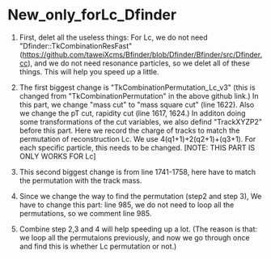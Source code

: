 # New_only_forLc_Dfinder
1) First, delet all the useless things:  For Lc, we do not need "Dfinder::TkCombinationResFast" (https://github.com/taweiXcms/Bfinder/blob/Dfinder/Bfinder/src/Dfinder.cc), and we do not need resonance particles, so we delet all of these things. This will help you speed up a little.

2) The first biggest change is "TkCombinationPermutation_Lc_v3" (this is changed from "TkCombinationPermutation" in the above github link.) In this part, we change "mass cut" to "mass square cut" (line 1622). Also we change the pT cut, rapidity cut (line 1617, 1624.) In additon doing some transformations of the cut variables, we also defind "TrackXYZP2" before this part. Here we record the charge of tracks to match the permutation of reconstruction Lc. We use 4(q1+1)+2(q2+1)+(q3+1). For each specific particle, this needs to be changed. [NOTE: THIS PART IS ONLY WORKS FOR Lc]

3) This second biggest change is from line 1741-1758, here have to match the permutation with the track mass.

4) Since we change the way to find the permutation (step2 and step 3), We have to change this part: line 985, we do not need to loop all the permutations, so we comment line 985. 

5) Combine step 2,3 and 4 will help speeding up a lot. (The reason is that: we loop all the permutaions previously, and now we go through once and find this is whether Lc permutation or not.)
